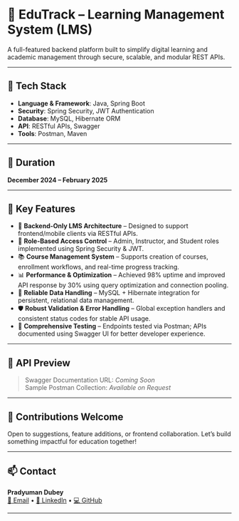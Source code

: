 
# 📘 EduTrack – Learning Management System (LMS)

A full-featured backend platform built to simplify digital learning and academic management through secure, scalable, and modular REST APIs.

---

## 🚀 Tech Stack

- **Language & Framework**: Java, Spring Boot  
- **Security**: Spring Security, JWT Authentication  
- **Database**: MySQL, Hibernate ORM  
- **API**: RESTful APIs, Swagger  
- **Tools**: Postman, Maven

---

## 📅 Duration
**December 2024 – February 2025**

---

## 🔑 Key Features

- 🔧 **Backend-Only LMS Architecture** – Designed to support frontend/mobile clients via RESTful APIs.
- 👥 **Role-Based Access Control** – Admin, Instructor, and Student roles implemented using Spring Security & JWT.
- 📚 **Course Management System** – Supports creation of courses, enrollment workflows, and real-time progress tracking.
- 📊 **Performance & Optimization** – Achieved 98% uptime and improved API response by 30% using query optimization and connection pooling.
- 📂 **Reliable Data Handling** – MySQL + Hibernate integration for persistent, relational data management.
- 🛡️ **Robust Validation & Error Handling** – Global exception handlers and consistent status codes for stable API usage.
- 🧪 **Comprehensive Testing** – Endpoints tested via Postman; APIs documented using Swagger UI for better developer experience.

---

## 📸 API Preview

> Swagger Documentation URL: _Coming Soon_  
> Sample Postman Collection: _Available on Request_

---

## 🤝 Contributions Welcome

Open to suggestions, feature additions, or frontend collaboration. Let’s build something impactful for education together!

---

## 📫 Contact

**Pradyuman Dubey**  
[📧 Email](mailto:dubeypradyum2002@gmail.com) • [💼 LinkedIn](https://linkedin.com/in/pradyuman-dubey) • [💻 GitHub](https://github.com/pradyumandubey)

---
